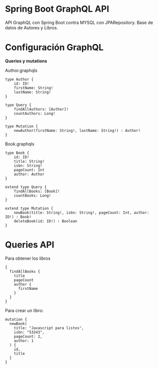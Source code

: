 # Spring Boot GraphQL API

API GraphQL con Spring Boot contra MYSQL con JPARepository.
Base de datos de Autores y Libros.

# Configuración GraphQL

**Queries y mutations**

Author.graphqls

    type Author { 
    	id: ID! 
    	firstName: String! 
    	lastName: String! 
    } 
    
    type Query { 
    	findAllAuthors: [Author]! 
    	countAuthors: Long! 
    } 
    
    type Mutation { 
    	newAuthor(firstName: String!, lastName: String!) : Author! 
    }

Book.graphqls

    type Book { 
    	id: ID! 
    	title: String! 
    	isbn: String! 
    	pageCount: Int 
    	author: Author 
    } 
    
    extend type Query { 
    	findAllBooks: [Book]!
    	countBooks: Long!
    } 
    
    extend type Mutation { 
    	newBook(title: String!, isbn: String!, pageCount: Int, author: ID!) : Book!
    	deleteBook(id: ID!) : Boolean
    }

# Queries API

Para obtener los libros

    {
      findAllBooks {
        title
        pageCount
        author {
          firstName
        }
      }
    }

Para crear un libro:

    mutation {
      newBook(
        title: "Javascript para listos", 
        isbn: "53243",
        pageCount: 2,
        author: 1
      ) {
        id,
        title
      }
    }